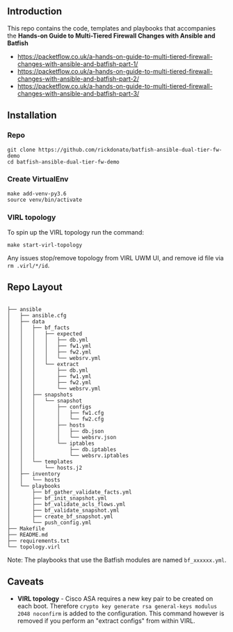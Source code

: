 ## Introduction
This repo contains the code, templates and playbooks that accompanies the **Hands-on Guide to Multi-Tiered Firewall Changes with Ansible and Batfish**
* https://packetflow.co.uk/a-hands-on-guide-to-multi-tiered-firewall-changes-with-ansible-and-batfish-part-1/
* https://packetflow.co.uk/a-hands-on-guide-to-multi-tiered-firewall-changes-with-ansible-and-batfish-part-2/
* https://packetflow.co.uk/a-hands-on-guide-to-multi-tiered-firewall-changes-with-ansible-and-batfish-part-3/

## Installation
### Repo
```
git clone https://github.com/rickdonato/batfish-ansible-dual-tier-fw-demo
cd batfish-ansible-dual-tier-fw-demo
```
### Create VirtualEnv
```
make add-venv-py3.6
source venv/bin/activate
```
### VIRL topology
To spin up the VIRL topology run the command:
```
make start-virl-topology
```
Any issues stop/remove topology from VIRL UWM UI, and remove id file via `rm .virl/*/id`.

## Repo Layout
```

├── ansible
│   ├── ansible.cfg
│   ├── data
│   │   ├── bf_facts
│   │   │   ├── expected
│   │   │   │   ├── db.yml
│   │   │   │   ├── fw1.yml
│   │   │   │   ├── fw2.yml
│   │   │   │   └── websrv.yml
│   │   │   └── extract
│   │   │       ├── db.yml
│   │   │       ├── fw1.yml
│   │   │       ├── fw2.yml
│   │   │       └── websrv.yml
│   │   ├── snapshots
│   │   │   └── snapshot
│   │   │       ├── configs
│   │   │       │   ├── fw1.cfg
│   │   │       │   └── fw2.cfg
│   │   │       ├── hosts
│   │   │       │   ├── db.json
│   │   │       │   └── websrv.json
│   │   │       └── iptables
│   │   │           ├── db.iptables
│   │   │           └── websrv.iptables
│   │   └── templates
│   │       └── hosts.j2
│   ├── inventory
│   │   └── hosts
│   └── playbooks
│       ├── bf_gather_validate_facts.yml
│       ├── bf_init_snapshot.yml
│       ├── bf_validate_acls_flows.yml
│       ├── bf_validate_snapshot.yml
│       ├── create_bf_snapshot.yml
│       └── push_config.yml
├── Makefile
├── README.md
├── requirements.txt
└── topology.virl
```
Note: The playbooks that use the Batfish modules are named `bf_xxxxxx.yml`.


## Caveats
* **VIRL topology** - Cisco ASA requires a new key pair to be created on each boot. Therefore `crypto key generate rsa general-keys modulus 2048 noconfirm` is added to the configuration. This command however is removed if you perform an "extract configs" from within VIRL.
